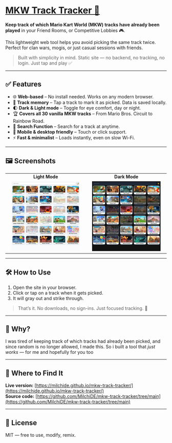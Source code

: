 # [MKW Track Tracker 🏁](https://milchide.github.io/mkw-track-tracker/)

**Keep track of which Mario Kart World (MKW) tracks have already been played** in your Friend Rooms, or Competitive Lobbies 🎮.

This lightweight web tool helps you avoid picking the same track twice.  
Perfect for clan wars, mogis, or just casual sessions with friends.

> Built with simplicity in mind. Static site — no backend, no tracking, no login. Just tap and play ✅

---

## ✅ Features

- 🌐 **Web-based** – No install needed. Works on any modern browser.
- 🧠 **Track memory** – Tap a track to mark it as picked. Data is saved locally.
- 🌓 **Dark & Light mode** – Toggle for eye comfort, day or night.
- 🏆 **Covers all 30 vanilla MKW tracks** – From Mario Bros. Circuit to Rainbow Road.
- 🔎 **Search Function** – Search for a track at anytime.
- 📱 **Mobile & desktop friendly** – Touch or click support.
- ⚡ **Fast & minimalist** – Loads instantly, even on slow Wi-Fi.

---

## 🖼️ Screenshots

<table>
  <tr>
    <td align="center"><strong>Light Mode</strong></td>
    <td align="center"><strong>Dark Mode</strong></td>
  </tr>
  <tr>
    <td align="center">
      <img src="https://github.com/MilchiDE/mkw-track-tracker/blob/main/Screenshots/Light.jpg" alt="Light Mode" width="90%" />
    </td>
    <td align="center">
      <img src="https://github.com/MilchiDE/mkw-track-tracker/blob/main/Screenshots/Dark.jpg" alt="Dark Mode" width="90%" />
    </td>
  </tr>
</table>

---



## 🛠️ How to Use

1. Open the site in your browser.
2. Click or tap on a track when it gets picked.
3. It will gray out and strike through.

> That’s it. No downloads, no sign-ins. Just focused tracking. 🧼

---

## 🤔 Why?

I was tired of keeping track of which tracks had already been picked, and since random is no longer allowed, I made this.
So i built a tool that *just works* — for me and hopefully for you too

---

## 🔗 Where to Find It

**Live version:** [https://milchide.github.io/mkw-track-tracker/](https://milchide.github.io/mkw-track-tracker/)  
**Source code:** [https://github.com/MilchiDE/mkw-track-tracker/tree/main](https://github.com/MilchiDE/mkw-track-tracker/tree/main)

---

## 📜 License

MIT — free to use, modify, remix.  
